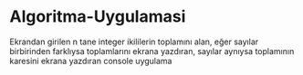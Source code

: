 # Algoritma-Uygulamasi
Ekrandan girilen n tane integer ikililerin toplamını alan, eğer sayılar birbirinden farklıysa toplamlarını ekrana yazdıran, sayılar aynıysa toplamının karesini ekrana yazdıran console uygulama
